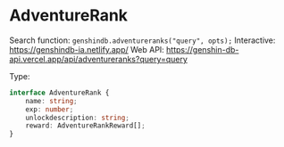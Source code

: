 # AdventureRank

Search function: `genshindb.adventureranks("query", opts);`
Interactive: https://genshindb-ia.netlify.app/
Web API: https://genshin-db-api.vercel.app/api/adventureranks?query=query

Type:
```ts
interface AdventureRank {
	name: string;
	exp: number;
	unlockdescription: string;
	reward: AdventureRankReward[];
}```
